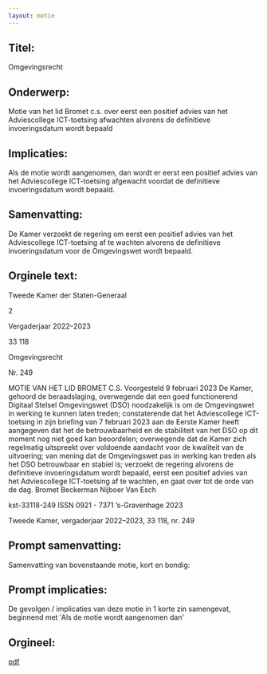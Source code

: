 ```yaml
---
layout: motie
---
```

## Titel:
Omgevingsrecht
## Onderwerp:
Motie van het lid Bromet c.s. over eerst een positief advies van het Adviescollege ICT-toetsing afwachten alvorens de definitieve invoeringsdatum wordt bepaald
## Implicaties:

Als de motie wordt aangenomen, dan wordt er eerst een positief advies van het Adviescollege ICT-toetsing afgewacht voordat de definitieve invoeringsdatum wordt bepaald.
## Samenvatting:

De Kamer verzoekt de regering om eerst een positief advies van het Adviescollege ICT-toetsing af te wachten alvorens de definitieve invoeringsdatum voor de Omgevingswet wordt bepaald.
## Orginele text:


Tweede Kamer der Staten-Generaal

2

Vergaderjaar 2022–2023

33 118

Omgevingsrecht

Nr. 249

MOTIE VAN HET LID BROMET C.S.
Voorgesteld 9 februari 2023
De Kamer,
gehoord de beraadslaging,
overwegende dat een goed functionerend Digitaal Stelsel Omgevingswet
(DSO) noodzakelijk is om de Omgevingswet in werking te kunnen laten
treden;
constaterende dat het Adviescollege ICT-toetsing in zijn briefing van
7 februari 2023 aan de Eerste Kamer heeft aangegeven dat het de
betrouwbaarheid en de stabiliteit van het DSO op dit moment nog niet
goed kan beoordelen;
overwegende dat de Kamer zich regelmatig uitspreekt over voldoende
aandacht voor de kwaliteit van de uitvoering;
van mening dat de Omgevingswet pas in werking kan treden als het DSO
betrouwbaar en stabiel is;
verzoekt de regering alvorens de definitieve invoeringsdatum wordt
bepaald, eerst een positief advies van het Adviescollege ICT-toetsing af te
wachten,
en gaat over tot de orde van de dag.
Bromet
Beckerman
Nijboer
Van Esch

kst-33118-249
ISSN 0921 - 7371
’s-Gravenhage 2023

Tweede Kamer, vergaderjaar 2022–2023, 33 118, nr. 249


## Prompt samenvatting:
Samenvatting van bovenstaande motie, kort en bondig:


## Prompt implicaties:
De gevolgen / implicaties van deze motie in 1 korte zin samengevat, beginnend met 'Als de motie wordt aangenomen dan' 

## Orgineel:
[pdf](https://gegevensmagazijn.tweedekamer.nl/OData/v4/2.0/Document(4eb98a4a-547d-411a-8e28-82a716ce5f5e)/resource)
